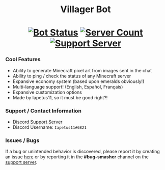 <style>
  h1 {
    text-align: center !important;
  }

  .star {
  	color: #2ecc71 !important;
  }
</style>

# **Villager Bot**
# [![Bot Status](https://top.gg/api/widget/status/639498607632056321.svg?noavatar=true)](https://top.gg/bot/639498607632056321) [![Server Count](https://top.gg/api/widget/servers/639498607632056321.svg?noavatar=true)](https://top.gg/bot/639498607632056321) [![Support Server](https://img.shields.io/discord/641117791272960031?color=0FAE6E&label=Discord%20Server)](https://discord.gg/39DwwUV)

### Cool Features
* Ability to generate Minecraft pixel art from images sent in the chat
* Ability to ping / check the status of any Minecraft server
* Expansive economy system (based upon emeralds obviously!)
* Multi-language support! (English, Español, Français)
* Expansive customization options
* Made by Iapetus11, so it must be good right?!

### Support / Contact Information
* [Discord Support Server](https://discord.gg/39DwwUV)
* Discord Username: `Iapetus11#6821`

### Issues / Bugs
If a bug or unintended behavior is discovered, please report it by creating an issue [here](https://github.com/Iapetus-11/Villager-Bot/issues) or by reporting it in the **#bug-smasher** channel on the [support server](https://discord.gg/39DwwUV).
